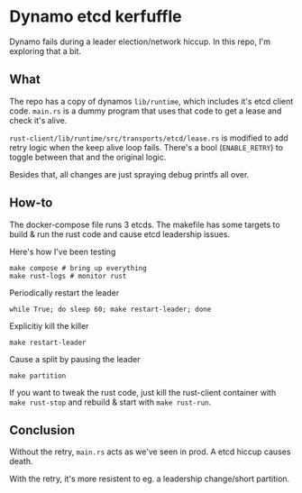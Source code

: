 # Dynamo etcd kerfuffle

Dynamo fails during a leader election/network hiccup. In this repo, I'm exploring that a bit.

## What

The repo has a copy of dynamos `lib/runtime`, which includes it's etcd client code. `main.rs` is a dummy program that uses that code to get a lease and check it's alive.

`rust-client/lib/runtime/src/transports/etcd/lease.rs` is modified to add retry logic when the keep alive loop fails. There's a bool (`ENABLE_RETRY`) to toggle between that and the original logic.

Besides that, all changes are just spraying debug printfs all over.

## How-to

The docker-compose file runs 3 etcds. The makefile has some targets to build & run the rust code and cause etcd leadership issues.

Here's how I've been testing

```shell
make compose # bring up everything
make rust-logs # monitor rust
```

Periodically restart the leader
```shell
while True; do sleep 60; make restart-leader; done
```

Explicitiy kill the killer
```shell
make restart-leader
```

Cause a split by pausing the leader
```shell
make partition
```

If you want to tweak the rust code, just kill the rust-client container with `make rust-stop` and rebuild & start with `make rust-run`.

## Conclusion

Without the retry, `main.rs` acts as we've seen in prod. A etcd hiccup causes death.

With the retry, it's more resistent to eg. a leadership change/short partition.
